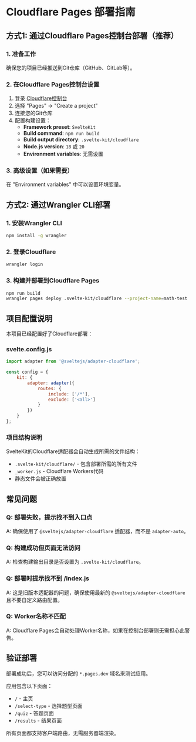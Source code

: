 # Cloudflare Pages 部署指南

## 方式1: 通过Cloudflare Pages控制台部署（推荐）

### 1. 准备工作
确保您的项目已经推送到Git仓库（GitHub、GitLab等）。

### 2. 在Cloudflare Pages控制台设置
1. 登录 [Cloudflare控制台](https://dash.cloudflare.com/)
2. 选择 "Pages" → "Create a project"
3. 连接您的Git仓库
4. 配置构建设置：
   - **Framework preset**: `SvelteKit`
   - **Build command**: `npm run build`
   - **Build output directory**: `.svelte-kit/cloudflare`
   - **Node.js version**: `18` 或 `20`
   - **Environment variables**: 无需设置

### 3. 高级设置（如果需要）
在 "Environment variables" 中可以设置环境变量。

## 方式2: 通过Wrangler CLI部署

### 1. 安装Wrangler CLI
```bash
npm install -g wrangler
```

### 2. 登录Cloudflare
```bash
wrangler login
```

### 3. 构建并部署到Cloudflare Pages
```bash
npm run build
wrangler pages deploy .svelte-kit/cloudflare --project-name=math-test
```

## 项目配置说明

本项目已经配置好了Cloudflare部署：

### svelte.config.js
```javascript
import adapter from '@sveltejs/adapter-cloudflare';

const config = {
	kit: {
		adapter: adapter({
			routes: {
				include: ['/*'],
				exclude: ['<all>']
			}
		})
	}
};
```

### 项目结构说明
SvelteKit的Cloudflare适配器会自动生成所需的文件结构：
- `.svelte-kit/cloudflare/` - 包含部署所需的所有文件
- `_worker.js` - Cloudflare Workers代码
- 静态文件会被正确放置

## 常见问题

### Q: 部署失败，提示找不到入口点
A: 确保使用了 `@sveltejs/adapter-cloudflare` 适配器，而不是 `adapter-auto`。

### Q: 构建成功但页面无法访问
A: 检查构建输出目录是否设置为 `.svelte-kit/cloudflare`。

### Q: 部署时提示找不到 /index.js
A: 这是旧版本适配器的问题，确保使用最新的 `@sveltejs/adapter-cloudflare` 且不要自定义路由配置。

### Q: Worker名称不匹配
A: Cloudflare Pages会自动处理Worker名称，如果在控制台部署则无需担心此警告。

## 验证部署

部署成功后，您可以访问分配的 `*.pages.dev` 域名来测试应用。

应用包含以下页面：
- `/` - 主页
- `/select-type` - 选择题型页面
- `/quiz` - 答题页面
- `/results` - 结果页面

所有页面都支持客户端路由，无需服务器端渲染。 